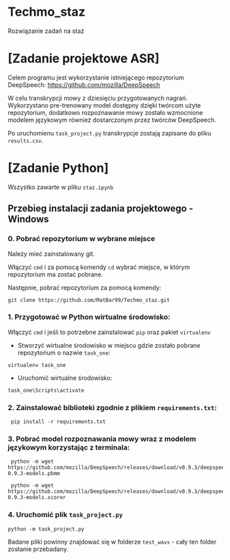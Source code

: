# Techmo_staz
Rozwiązanie zadań na staż 

# [Zadanie projektowe ASR]
Celem programu jest wykorzystanie istniejącego repozytorium DeepSpeech:
https://github.com/mozilla/DeepSpeech 
 
W celu transkrypcji mowy z dziesięciu przygotowanych nagrań. 
Wykorzystano pre-trenowany model dostępny dzięki twórcom użyte repozytorium, dodatkowo rozpoznawanie mowy zostało wzmocnione modelem językowym również dostarczonym przez twórców DeepSpeech.

Po uruchomienu ``task_project.py`` transkrypcje zostają zapisane do pliku ``results.csv``.

# [Zadanie Python]
Wszystko zawarte w pliku ``staz.ipynb``

## Przebieg instalacji zadania projektowego - Windows 

### 0. Pobrać repozytorium w wybrane miejsce

Należy mieć zainstalowany git.

Włączyć ``cmd`` i za pomocą komendy ``cd`` wybrać miejsce, w którym repozytorium ma zostać pobrane.

Następnie, pobrać repozytorium za pomocą komendy: 

`` git clone https://github.com/MatBar99/Techmo_staz.git `` 




### 1. Przygotować w Python wirtualne środowisko:

Włączyć ``cmd`` i jeśli to potrzebne zainstalować ``pip`` oraz pakiet ``virtualenv``


 - Stworzyć wirtualne środowisko w miejscu gdzie zostało pobrane repozytorium o nazwie ``task_one``:

``virtualenv task_one``

 - Uruchomić wirtualne środowisko: 

``task_one\Scripts\activate``



### 2. Zainstalować biblioteki zgodnie z plikiem ``requirements.txt``:

```
 pip install -r requirements.txt
```

### 3. Pobrać model rozpoznawania mowy wraz z modelem językowym korzystając z terminala:

```
 python -m wget https://github.com/mozilla/DeepSpeech/releases/download/v0.9.3/deepspeech-0.9.3-models.pbmm
 
 python -m wget https://github.com/mozilla/DeepSpeech/releases/download/v0.9.3/deepspeech-0.9.3-models.scorer
```
### 4. Uruchomić plik ``task_project.py`` 
```
python -m task_project.py
```

Badane pliki powinny znajdować się w folderze ``test_wavs`` - cały ten folder zostanie przebadany. 


